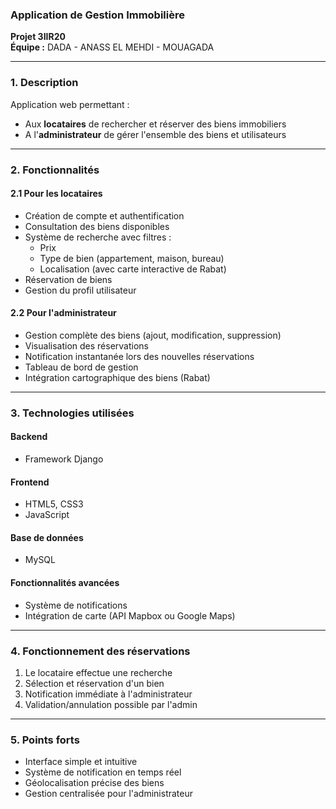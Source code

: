 ### **Application de Gestion Immobilière**  
**Projet 3IIR20**  
**Équipe :** DADA - ANASS EL MEHDI - MOUAGADA  

---

### **1. Description**  
Application web permettant :  
- Aux **locataires** de rechercher et réserver des biens immobiliers  
- A l'**administrateur** de gérer l'ensemble des biens et utilisateurs  

---

### **2. Fonctionnalités**  

#### **2.1 Pour les locataires**  
- Création de compte et authentification  
- Consultation des biens disponibles  
- Système de recherche avec filtres :  
  * Prix  
  * Type de bien (appartement, maison, bureau)  
  * Localisation (avec carte interactive de Rabat)  
- Réservation de biens  
- Gestion du profil utilisateur  

#### **2.2 Pour l'administrateur**  
- Gestion complète des biens (ajout, modification, suppression)  
- Visualisation des réservations  
- Notification instantanée lors des nouvelles réservations  
- Tableau de bord de gestion  
- Intégration cartographique des biens (Rabat)  

---

### **3. Technologies utilisées**  

#### **Backend**  
- Framework Django  

#### **Frontend**  
- HTML5, CSS3  
- JavaScript  

#### **Base de données**  
- MySQL  

#### **Fonctionnalités avancées**  
- Système de notifications  
- Intégration de carte (API Mapbox ou Google Maps)  

---

### **4. Fonctionnement des réservations**  
1. Le locataire effectue une recherche  
2. Sélection et réservation d'un bien  
3. Notification immédiate à l'administrateur  
4. Validation/annulation possible par l'admin  

---

### **5. Points forts**  
- Interface simple et intuitive  
- Système de notification en temps réel  
- Géolocalisation précise des biens  
- Gestion centralisée pour l'administrateur  

